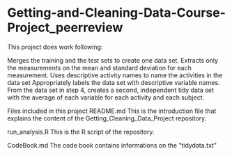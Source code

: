 # Getting-and-Cleaning-Data-Course-Project_peerreview
This project does work following:

Merges the training and the test sets to create one data set.
Extracts only the measurements on the mean and standard deviation for each measurement.
Uses descriptive activity names to name the activities in the data set
Appropriately labels the data set with descriptive variable names.
From the data set in step 4, creates a second, independent tidy data set with the average of each variable for each activity and each subject.

Files included in this project
README.md
This is the introduction file that explains the content of the Getting_Cleaning_Data_Project repository.

run_analysis.R
This is the R script of the repository.

CodeBook.md
The code book contains informations on the "tidydata.txt"
